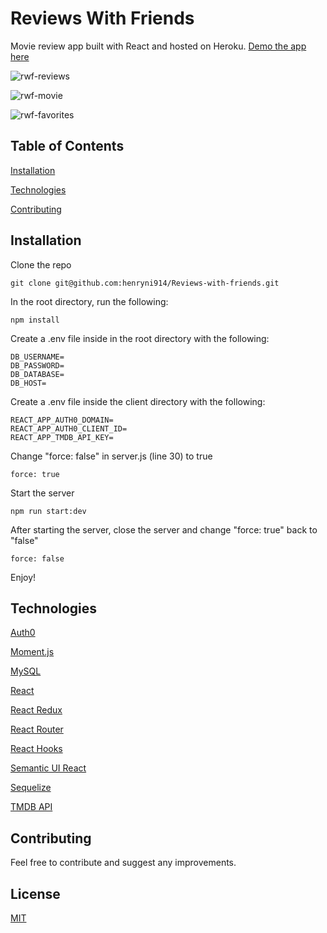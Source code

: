 # Reviews With Friends

Movie review app built with React and hosted on Heroku. [Demo the app here](https://reviews-with-friends.herokuapp.com/)


![rwf-reviews](https://user-images.githubusercontent.com/58963267/116177968-c43bb880-a6e2-11eb-92a5-22faa3ba7d94.png)

![rwf-movie](https://user-images.githubusercontent.com/58963267/116178413-8d19d700-a6e3-11eb-8fdb-798bb5f2f3a1.png)

![rwf-favorites](https://user-images.githubusercontent.com/58963267/116177405-bd607600-a6e1-11eb-8e95-c4c19ed97d64.png)

## Table of Contents

[Installation](#Installation)

[Technologies](#Technologies)

[Contributing](#Contributing)

## Installation

Clone the repo
```
git clone git@github.com:henryni914/Reviews-with-friends.git
```

In the root directory, run the following: 
```
npm install
```

Create a .env file inside in the root directory with the following:
```
DB_USERNAME=
DB_PASSWORD=
DB_DATABASE=
DB_HOST=
```

Create a .env file inside the client directory with the following: 
```
REACT_APP_AUTH0_DOMAIN=
REACT_APP_AUTH0_CLIENT_ID=
REACT_APP_TMDB_API_KEY=
```

Change "force: false" in server.js (line 30) to true 
```
force: true
```

Start the server
```
npm run start:dev
```

After starting the server, close the server and change "force: true" back to "false"
```
force: false
```
Enjoy!


## Technologies

[Auth0](https://auth0.com/)

[Moment.js](https://momentjs.com/)

[MySQL](https://www.mysql.com/)

[React](https://reactjs.org/)

[React Redux](https://react-redux.js.org/)

[React Router](https://reactrouter.com/)

[React Hooks](https://reactjs.org/docs/hooks-intro.html)

[Semantic UI React](https://react.semantic-ui.com/)

[Sequelize](https://sequelize.org/)

[TMDB API](https://developers.themoviedb.org/3/getting-started/introduction)

## Contributing

Feel free to contribute and suggest any improvements.

## License

[MIT](https://choosealicense.com/licenses/mit/)
